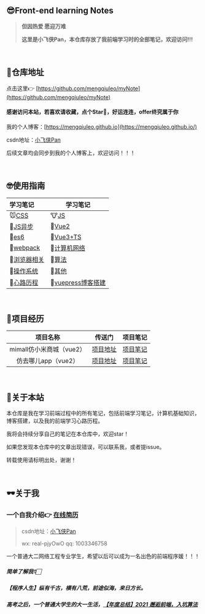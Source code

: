 ## 😎Front-end learning Notes

> **但因热爱 愿迎万难**
>
> **这里是小飞侠Pan，本仓库存放了我前端学习时的全部笔记，欢迎访问!!!**



<br/>

## 🧐仓库地址

点击这里👉 [https://github.com/mengqiuleo/myNote](https://github.com/mengqiuleo/myNote)

#### 感谢访问本站，若喜欢请收藏，点个Star🥳，好运连连，offer终究属于你

我的个人博客：[https://mengqiuleo.github.io](https://mengqiuleo.github.io/)

csdn地址：[小飞侠Pan](https://blog.csdn.net/weixin_52834435?type=blog)

后续文章均会同步到我的个人博客上，欢迎访问！！！

<br/>

## 🤓使用指南

| 学习笔记                                                     | 学习笔记                                                     |
| :----------------------------------------------------------- | ------------------------------------------------------------ |
| 🐭[CSS](https://github.com/mengqiuleo/myNote/tree/main/css)   | 🐮[JS](https://github.com/mengqiuleo/myNote/tree/main/JavaScript) |
| 🐯[JS异步](https://github.com/mengqiuleo/myNote/tree/main/JS%E5%BC%82%E6%AD%A5) | 🐰[Vue2](https://github.com/mengqiuleo/myNote/tree/main/vue)  |
| 🐲[es6](https://github.com/mengqiuleo/myNote/tree/main/es6)   | 🐍[Vue3+TS](https://github.com/mengqiuleo/myNote/tree/main/vue3%2BTS) |
| 🐎[webpack](https://github.com/mengqiuleo/myNote/tree/main/webpack) | 🐐[计算机网络](https://github.com/mengqiuleo/myNote/tree/main/%E8%AE%A1%E7%BD%91) |
| 🙉[浏览器相关](https://github.com/mengqiuleo/myNote/tree/main/%E6%B5%8F%E8%A7%88%E5%99%A8) | 🐔[算法](https://github.com/mengqiuleo/myNote/tree/main/%E7%AE%97%E6%B3%95) |
| 🐶[操作系统](https://github.com/mengqiuleo/myNote/tree/main/%E6%93%8D%E4%BD%9C%E7%B3%BB%E7%BB%9F) | 🐷[其他](https://github.com/mengqiuleo/myNote/tree/main/%E5%85%B6%E4%BB%96/git) |
| 💭[心路历程](https://github.com/mengqiuleo/myNote/tree/main/%E5%BF%83%E8%B7%AF%E5%8E%86%E7%A8%8B) | 📄[vuepress博客搭建](https://github.com/mengqiuleo/myNote/tree/main/blog) |

<br/>

## 🥳项目经历

|         项目名称         |                      传送门                      |                           项目笔记                           |
| :----------------------: | :----------------------------------------------: | :----------------------------------------------------------: |
| mimall仿小米商城（vue2） | [项目地址](https://github.com/mengqiuleo/mimall) | [项目笔记](https://blog.csdn.net/weixin_52834435/article/details/124681288) |
|   仿去哪儿app（vue2）    | [项目地址](https://github.com/mengqiuleo/travel) | [项目笔记](https://blog.csdn.net/weixin_52834435/article/details/123059722) |

<br/>

## 📢关于本站

本仓库是我在学习前端过程中的所有笔记，包括前端学习笔记，计算机基础知识，博客搭建，以及我的前端学习心路历程。

我将会持续分享自己的笔记在本仓库中，欢迎star！

如果您发现本仓库中的文章出现错误，可以联系我，或者提issue。

转载使用请标明出处，谢谢！

<br/>

## 🕶关于我

### 一个自我介绍👉 [在线简历](https://mengqiuleo.github.io/resume/)

> csdn地址：[小飞侠Pan](https://blog.csdn.net/weixin_52834435?type=blog)
>
> wx: real-pjyOwO  qq: 1003346758

一个普通大二网络工程专业学生，希望以后可以成为一名出色的前端程序媛！！！



##### 简单了解我👇🏻

##### 【程序人生】纵有千古，横有八荒，前途似海，来日方长。

##### 高考之后，一个普通大学生的大一生活，[【年度总结】2021 邂逅前端，入坑算法](https://blog.csdn.net/weixin_52834435/article/details/125145205?spm=1001.2014.3001.5502)


